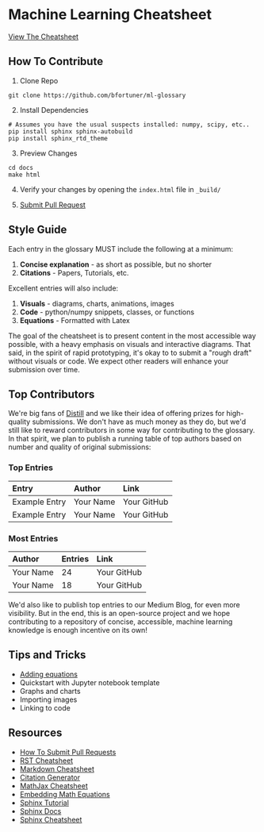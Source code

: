 # Machine Learning Cheatsheet

[View The Cheatsheet](http://ml-glossary.readthedocs.io/en/latest/)

## How To Contribute

1. Clone Repo
```
git clone https://github.com/bfortuner/ml-glossary
```

2. Install Dependencies
```
# Assumes you have the usual suspects installed: numpy, scipy, etc..
pip install sphinx sphinx-autobuild
pip install sphinx_rtd_theme
```

3. Preview Changes
```
cd docs
make html
```

4. Verify your changes by opening the `index.html` file in `_build/`

5. [Submit Pull Request](https://help.github.com/articles/creating-a-pull-request/)



## Style Guide

Each entry in the glossary MUST include the following at a minimum:

1. **Concise explanation** - as short as possible, but no shorter
2. **Citations** - Papers, Tutorials, etc.

Excellent entries will also include:

1. **Visuals** - diagrams, charts, animations, images
2. **Code** - python/numpy snippets, classes, or functions
3. **Equations** - Formatted with Latex

The goal of the cheatsheet is to present content in the most accessible way possible, with a heavy emphasis on visuals and interactive diagrams. That said, in the spirit of rapid prototyping, it's okay to to submit a "rough draft" without visuals or code. We expect other readers will enhance your submission over time.


## Top Contributors

We're big fans of [Distill](http://distill.pub/prize) and we like their idea of offering prizes for high-quality submissions. We don't have as much money as they do, but we'd still like to reward contributors in some way for contributing to the glossary. In that spirit, we plan to publish a running table of top authors based on number and quality of original submissions:

### Top Entries

| Entry         | Author        | Link         |
|:------------- |:------------- |:-------------|
| Example Entry | Your Name     | Your GitHub  |
| Example Entry | Your Name     | Your GitHub  |

### Most Entries

| Author        | Entries  | Link         |
|:------------- |:---------|:-------------|
| Your Name     | 24       | Your GitHub  |
| Your Name     | 18       | Your GitHub  |

We'd also like to publish top entries to our Medium Blog, for even more visibility. But in the end, this is an open-source project and we hope contributing to a repository of concise, accessible, machine learning knowledge is enough incentive on its own!


## Tips and Tricks

* [Adding equations](http://www.sphinx-doc.org/en/stable/ext/math.html)
* Quickstart with Jupyter notebook template
* Graphs and charts
* Importing images
* Linking to code


## Resources

* [How To Submit Pull Requests](https://help.github.com/articles/creating-a-pull-request/)
* [RST Cheatsheet](http://docutils.sourceforge.net/docs/user/rst/quickref.html)
* [Markdown Cheatsheet](https://github.com/adam-p/markdown-here/wiki/Markdown-Cheatsheet)
* [Citation Generator](http://www.citationmachine.net)
* [MathJax Cheatsheet](https://math.meta.stackexchange.com/questions/5020/mathjax-basic-tutorial-and-quick-reference)
* [Embedding Math Equations](http://www.sphinx-doc.org/en/stable/ext/math.html)
* [Sphinx Tutorial](https://pythonhosted.org/an_example_pypi_project/sphinx.html)
* [Sphinx Docs](http://www.sphinx-doc.org/en/stable/markup/code.html)
* [Sphinx Cheatsheet](http://openalea.gforge.inria.fr/doc/openalea/doc/_build/html/source/sphinx/rest_syntax.html)

